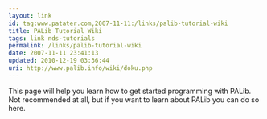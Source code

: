 ```yaml
---
layout: link
id: tag:www.patater.com,2007-11-11:/links/palib-tutorial-wiki
title: PALib Tutorial Wiki
tags: link nds-tutorials
permalink: /links/palib-tutorial-wiki
date: 2007-11-11 23:41:13
updated: 2010-12-19 03:36:44
uri: http://www.palib.info/wiki/doku.php
---
```

This page will help you learn how to get started programming with PALib. Not
recommended at all, but if you want to learn about PALib you can do so here.
